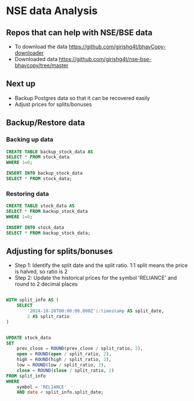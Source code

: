 # NSE data Analysis

## Repos that can help with NSE/BSE data

- To download the data <https://github.com/girishg4t/bhavCopy-downloader>
- Downloaded data <https://github.com/girishg4t/nse-bse-bhavcopy/tree/master>

## Next up

- Backup Postgres data so that it can be recovered easily
- Adjust prices for splits/bonuses

## Backup/Restore data

### Backing up data

```sql
CREATE TABLE backup_stock_data AS
SELECT * FROM stock_data
WHERE 1=0;

INSERT INTO backup_stock_data
SELECT * FROM stock_data;
```

### Restoring data

```sql
CREATE TABLE stock_data AS
SELECT * FROM backup_stock_data
WHERE 1=0;

INSERT INTO stock_data
SELECT * FROM backup_stock_data;
```

## Adjusting for splits/bonuses

- Step 1: Identify the split date and the split ratio. 1:1 split means the price
  is halved, so ratio is 2
- Step 2: Update the historical prices for the symbol 'RELIANCE' and round to 2
  decimal places

```sql

WITH split_info AS (
    SELECT 
        '2024-10-28T00:00:00.000Z'::timestamp AS split_date,
        2 AS split_ratio 
)


UPDATE stock_data
SET 
    prev_close = ROUND(prev_close / split_ratio, 2),
    open = ROUND(open / split_ratio, 2),
    high = ROUND(high / split_ratio, 2),
    low = ROUND(low / split_ratio, 2),
    close = ROUND(close / split_ratio, 2)
FROM split_info
WHERE 
    symbol = 'RELIANCE' 
    AND date < split_info.split_date;
```

